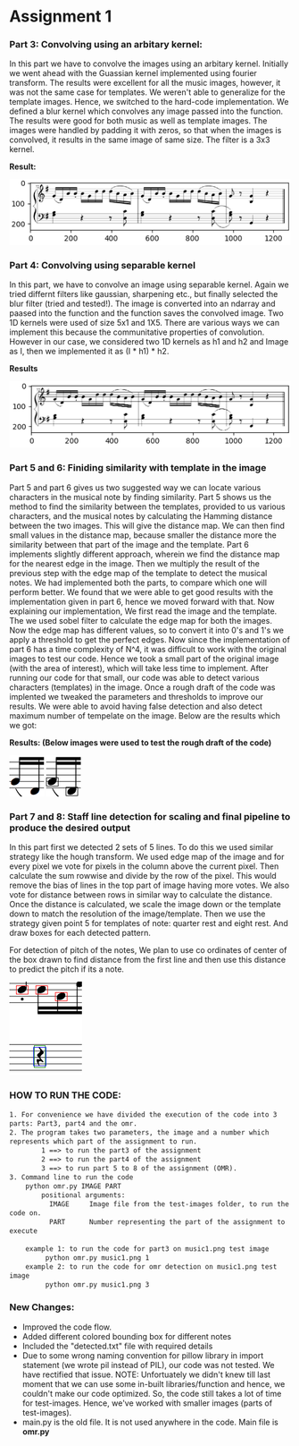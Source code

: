 # Assignment 1

### Part 3: Convolving using an arbitary kernel:
In this part we have to convolve the images using an arbitary kernel. Initially we went ahead with the Guassian kernel implemented using fourier transform. The results were excellent for all the music images, however, it was not the same case for templates. We weren't able to generalize for the template images. Hence, we switched to the hard-code implementation. We defined a blur kernel which convolves any image passed into the function. The results were good for both music as well as template images. The images were handled by padding it with zeros, so that when the images is convolved, it results in the same image of same size. The filter is a 3x3 kernel.

**Result:**

![Part3 results](results/part3_result.png)

### Part 4: Convolving using separable kernel
In this part, we have to convolve an image using separable kernel. Again we tried differnt filters like gaussian, sharpening etc., but finally selected the blur filter (tried and tested!). The image is converted into an ndarray and paased into the function and the function saves the convolved image. Two 1D kernels were used of size 5x1 and 1X5. There are various ways we can implement this because the communitative properties of convolution. However in our case, we considered two 1D kernels as h1 and h2  and Image as I, then we implemented it as (I * h1) * h2. 

**Results**

![Part4 results](results/part4_result.png)

### Part 5 and 6: Finiding similarity with template in the image
Part 5 and part 6 gives us two suggested way we can locate various characters in the musical note by finding similarity. Part 5 shows us the method to find the similarity between the templates, provided to us various characters, and the musical notes by calculating the Hamming distance between the two images. This will give the distance map. We can then find small values in the distance map, because smaller the distance more the similarity between that part of the image and the template. Part 6 implements slightly different approach, wherein we find the distance map for the nearest edge in the image. Then we multiply the result of the previous step with the edge map of the template to detect the  musical notes. We had implemented both the parts, to compare which one will perform better. We found that we were able to get good results with the implementation given in part 6, hence we moved forward with that. Now explaining our implementation, We first read the image and the template. The we used sobel filter to calculate the edge map for both the images. Now the edge map has different values, so to convert it into 0's and 1's we apply a threshold to get the perfect edges. Now since the implementation of part 6 has a time complexity of N^4, it was difficult to work with the original images to test our code. Hence we took a small part of the original image (with the area of interest), which will take less time to implement. After running our code for that small, our code was able to detect various characters (templates) in the image. Once a rough draft of the code was implented we tweaked the parameters and thresholds to improve our results. We were able to avoid having false detection and also detect maximum number of tempelate on the image. Below are the results which we got:

**Results: (Below images were used to test the rough draft of the code)**

![Cropped image](results/music_2.png)   ![Boxed Image](results/boxed.png)

### Part 7 and 8: Staff line detection for scaling and final pipeline to produce the desired output
In this part first we detected 2 sets of 5 lines. To do this we used similar strategy like the hough transform. We used edge map of the image and for every pixel we vote for pixels in the column above the current pixel. Then calculate the sum rowwise and divide by the row of the pixel. This would remove the bias of lines in the top part of image having more votes. We also vote for distance between rows in similar way to calculate the distance. Once the distance is calculated, we scale the image down or the template down to match the resolution of the image/template. Then we use the strategy given point 5 for templates of note: quarter rest and eight rest. And draw boxes for each detected pattern.

For detection of pitch of the notes, We plan to use co ordinates of center of the box drawn to find distance from the first line and then use this distance to predict the pitch if its a note.

![results](detected.png)

### HOW TO RUN THE CODE:
	1. For convenience we have divided the execution of the code into 3 parts: Part3, part4 and the omr.
	2. The program takes two parameters, the image and a number which represents which part of the assignment to run.
    		1 ==> to run the part3 of the assignment
    		2 ==> to run the part4 of the assignment
    		3 ==> to run part 5 to 8 of the assignment (OMR).
	3. Command line to run the code
		python omr.py IMAGE PART
			positional arguments:
			  IMAGE		Image file from the test-images folder, to run the code on.
			  PART		Number representing the part of the assignment to execute

		example 1: to run the code for part3 on music1.png test image
			 python omr.py music1.png 1
		example 2: to run the code for omr detection on music1.png test image
			 python omr.py music1.png 3
### New Changes:
- Improved the code flow.
- Added different colored bounding box for different notes
- Included the "detected.txt" file with required details
- Due to some wrong naming convention for pillow library in import statement (we wrote pil instead of PIL), our code was not tested. We have rectified that issue.
NOTE: Unfortuately we didn't knew till last moment that we can use some in-built libraries/function and hence, we couldn't make our code optimized. So, the code still takes a lot of time for test-images. Hence, we've worked with smaller images (parts of test-images).
- main.py is the old file. It is not used anywhere in the code. Main file is **omr.py**
